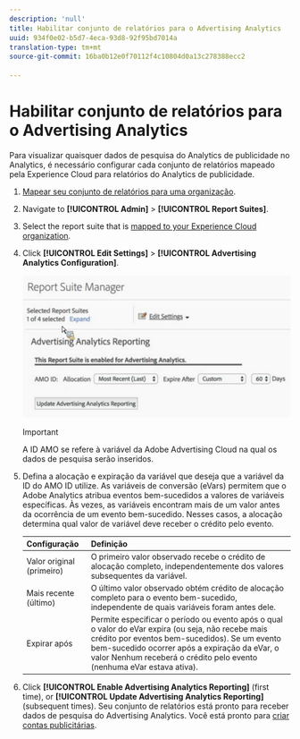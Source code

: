 ```yaml
---
description: 'null'
title: Habilitar conjunto de relatórios para o Advertising Analytics
uuid: 934f0e02-b5d7-4eca-93d8-92f95bd7014a
translation-type: tm+mt
source-git-commit: 16ba0b12e0f70112f4c10804d0a13c278388ecc2

---
```



# Habilitar conjunto de relatórios para o Advertising Analytics

Para visualizar quaisquer dados de pesquisa do Analytics de publicidade no Analytics, é necessário configurar cada conjunto de relatórios mapeado pela Experience Cloud para relatórios do Analytics de publicidade.

1. [Mapear seu conjunto de relatórios para uma organização](https://marketing.adobe.com/resources/help/en_US/mcloud/map-report-suite.html).
1. Navigate to **[!UICONTROL Admin]** &gt; **[!UICONTROL Report Suites]**.

1. Select the report suite that is [mapped to your Experience Cloud organization](https://marketing.adobe.com/resources/help/en_US/mcloud/map-report-suite.html).
1. Click **[!UICONTROL Edit Settings]** &gt; **[!UICONTROL Advertising Analytics Configuration]**.

   ![](assets/aa_reporting.png)

   >[!IMPORTANT]
   >
   >A ID AMO se refere à variável da Adobe Advertising Cloud na qual os dados de pesquisa serão inseridos.

1. Defina a alocação e expiração da variável que deseja que a variável da ID do AMO ID utilize. As variáveis de conversão (eVars) permitem que o Adobe Analytics atribua eventos bem-sucedidos a valores de variáveis específicas. Às vezes, as variáveis encontram mais de um valor antes da ocorrência de um evento bem-sucedido. Nesses casos, a alocação determina qual valor de variável deve receber o crédito pelo evento.

   | Configuração | Definição |
   |--- |--- |
   | Valor original (primeiro) | O primeiro valor observado recebe o crédito de alocação completo, independentemente dos valores subsequentes da variável. |
   | Mais recente (último) | O último valor observado obtém crédito de alocação completo para o evento bem-sucedido, independente de quais variáveis foram antes dele. |
   | Expirar após | Permite especificar o período ou evento após o qual o valor do eVar expira (ou seja, não recebe mais crédito por eventos bem-sucedidos).  Se um evento bem-sucedido ocorrer após a expiração da eVar, o valor Nenhum receberá o crédito pelo evento (nenhuma eVar estava ativa). |

1. Click **[!UICONTROL Enable Advertising Analytics Reporting]** (first time), or **[!UICONTROL Update Advertising Analytics Reporting]** (subsequent times). Seu conjunto de relatórios está pronto para receber dados de pesquisa do Advertising Analytics. Você está pronto para [criar contas publicitárias](/help/integrate/c-advertising-analytics/c-adanalytics-workflow/aa-create-ad-account.md).

